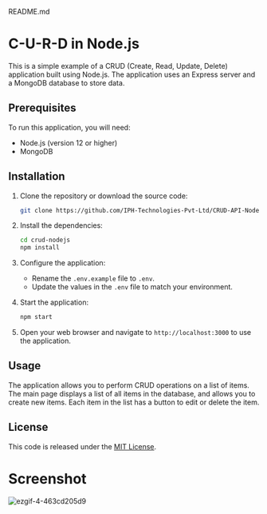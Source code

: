 README.md

# C-U-R-D in Node.js 

This is a simple example of a CRUD (Create, Read, Update, Delete) application built using Node.js. The application uses an Express server and a MongoDB database to store data.

## Prerequisites

To run this application, you will need:

- Node.js (version 12 or higher)
- MongoDB

## Installation

1. Clone the repository or download the source code:

   ```bash
   git clone https://github.com/IPH-Technologies-Pvt-Ltd/CRUD-API-NodeJS-MySql
   ```

2. Install the dependencies:

   ```bash
   cd crud-nodejs
   npm install
   ```

3. Configure the application:

   - Rename the `.env.example` file to `.env`.
   - Update the values in the `.env` file to match your environment.

4. Start the application:

   ```bash
   npm start
   ```

5. Open your web browser and navigate to `http://localhost:3000` to use the application.

## Usage

The application allows you to perform CRUD operations on a list of items. The main page displays a list of all items in the database, and allows you to create new items. Each item in the list has a button to edit or delete the item.

## License

This code is released under the [MIT License](https://opensource.org/licenses/MIT).

# Screenshot

![ezgif-4-463cd205d9](https://github.com/IPH-Technologies-Pvt-Ltd/CRUD-API-NodeJS-MySql/assets/124572978/037e72cb-7c2b-4b3d-b1b2-b390fafdf75d)

